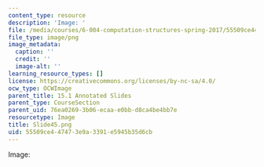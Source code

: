 ```yaml
---
content_type: resource
description: 'Image: '
file: /media/courses/6-004-computation-structures-spring-2017/55509ce447473e9a3391e5945b35d6cb_Slide45.png
file_type: image/png
image_metadata:
  caption: ''
  credit: ''
  image-alt: ''
learning_resource_types: []
license: https://creativecommons.org/licenses/by-nc-sa/4.0/
ocw_type: OCWImage
parent_title: 15.1 Annotated Slides
parent_type: CourseSection
parent_uid: 76ea0269-3b06-ecaa-e0bb-d8ca4be4bb7e
resourcetype: Image
title: Slide45.png
uid: 55509ce4-4747-3e9a-3391-e5945b35d6cb
---
```

Image: 